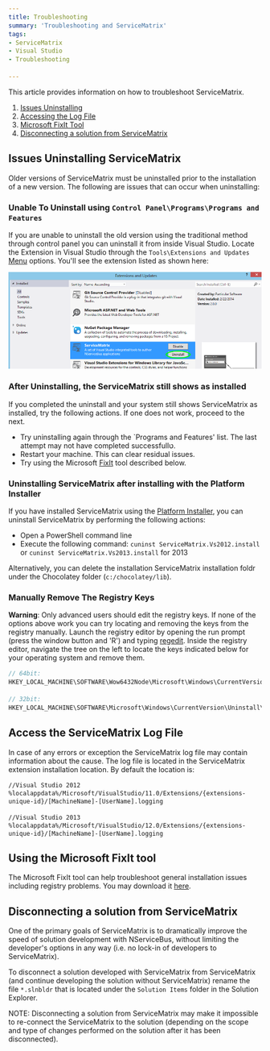 ```yaml
---
title: Troubleshooting   
summary: 'Troubleshooting and ServiceMatrix'
tags:
- ServiceMatrix
- Visual Studio
- Troubleshooting

---
```


This article provides information on how to troubleshoot ServiceMatrix.

1.  [Issues Uninstalling](#issues-uninstalling-servicematrix)
2.  [Accessing the Log File](#access-the-servicematrix-log-file)
3.  [Microsoft FixIt Tool](#using-the-microsoft-fixit-tool)
4.  [Disconnecting a solution from ServiceMatrix](#disconnecting-a-solution-from-servicematrix)

## Issues Uninstalling ServiceMatrix

Older versions of ServiceMatrix must be uninstalled prior to the installation of a new version.  The following are issues that can occur when uninstalling:

### Unable To Uninstall using `Control Panel\Programs\Programs and Features`

If you are unable to uninstall the old version using the traditional method through control panel you can uninstall it from inside Visual Studio.  Locate the Extension in Visual Studio through the `Tools\Extensions and Updates` [Menu](images/servicematrix-vstudio-toolsmenu.png "Extensions Menu") options.  You'll see the extension listed as shown here:

![Uninstalling and Extension](images/servicematrix-vstudio-extensions-uninstall.png)

### After Uninstalling, the ServiceMatrix still shows as installed

If you completed the uninstall and your system still shows ServiceMatrix as installed, try the following actions.  If one does not work, proceed to the next.

- Try uninstalling again through the `Programs and Features' list.  The last attempt may not have completed successfullט.  
- Restart your machine.  This can clear residual issues.
- Try using the Microsoft [FixIt](#using-the-microsoft-fixit-tool) tool described below. 

### Uninstalling ServiceMatrix after installing with the Platform Installer

If you have installed ServiceMatrix using the [Platform Installer](/platform/installer), you can uninstall ServiceMatrix by performing the following actions:

* Open a PowerShell command line 
* Execute the following command: `cuninst ServiceMatrix.Vs2012.install` or `cuninst ServiceMatrix.Vs2013.install` for 2013

Alternatively, you can delete the installation ServiceMatrix installation foldr under the Chocolatey folder (`c:/chocolatey/lib`).


### Manually Remove The Registry Keys
**Warning**: Only advanced users should edit the registry keys.  If none of the options above work you can try locating and removing the keys from the registry manually. Launch the registry editor by opening the run prompt (press the window button and 'R') and typing [regedit](images/servicematrix-runregedit.png "Running Regedit").  Inside the registry editor, navigate the tree on the left to locate the keys indicated below for your operating system and remove them.

```C#
// 64bit:
HKEY_LOCAL_MACHINE\SOFTWARE\Wow6432Node\Microsoft\Windows\CurrentVersion\Uninstall\Particular Software ServiceMatrix 2.0.0

// 32bit:
HKEY_LOCAL_MACHINE\SOFTWARE\Microsoft\Windows\CurrentVersion\Uninstall\Particular Software ServiceMatrix 2.0.0
```
## Access the ServiceMatrix Log File
In case of any errors or exception the ServiceMatrix log file may contain information about the cause.  The log file is located in the ServiceMatrix extension installation location.  By default the location is:
```
//Visual Studio 2012
%localappdata%/Microsoft/VisualStudio/11.0/Extensions/{extensions-unique-id}/[MachineName]-[UserName].logging

//Visual Studio 2013
%localappdata%/Microsoft/VisualStudio/12.0/Extensions/{extensions-unique-id}/[MachineName]-[UserName].logging
```

## Using the Microsoft FixIt tool
The Microsoft FixIt tool can help troubleshoot general installation issues including registry problems.  You may download it [here](http://support.microsoft.com/mats/program_install_and_uninstall/en-us "Microsoft FixIt tool"). 


## Disconnecting a solution from ServiceMatrix

One of the primary goals of ServiceMatrix is to dramatically improve the speed of solution development with NServiceBus, without limiting the developer's options in any way (i.e. no lock-in of developers to ServiceMatrix).

To disconnect a solution developed with ServiceMatrix from ServiceMatrix (and continue developing the solution without ServiceMatrix) rename the file ```*.slnbldr``` that is located under the ```Solution Items``` folder in the Solution Explorer.

NOTE: Disconnecting a solution from ServiceMatrix may make it impossible to re-connect the ServiceMatrix to the solution (depending on the scope and type of changes performed on the solution after it has been disconnected).
